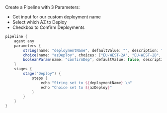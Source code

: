 Create a Pipeline with 3 Parameters:
- Get input for our custom deployment name
- Select which AZ to Deploy
- Checkbox to Confirm Deployments

```groovy
pipeline {
    agent any
    parameters {
        string(name: "deploymentName", defaultValue: "", description: "Deployment Name")
        choice(name: "azDeploy", choices: ["EU-WEST-2A", "EU-WEST-2B", "EU-WEST-2C"], description: "Which AZ")
        booleanParam(name: "confirmDep", defaultValue: false, description: "CONFIRM DEPLOYMENT")
    }
    stages {
        stage("Deploy") {
            steps {
                echo "String set to ${deploymentName} \n"
                echo "Choice set to ${azDeploy}"
            }
        }
    }
}
```
